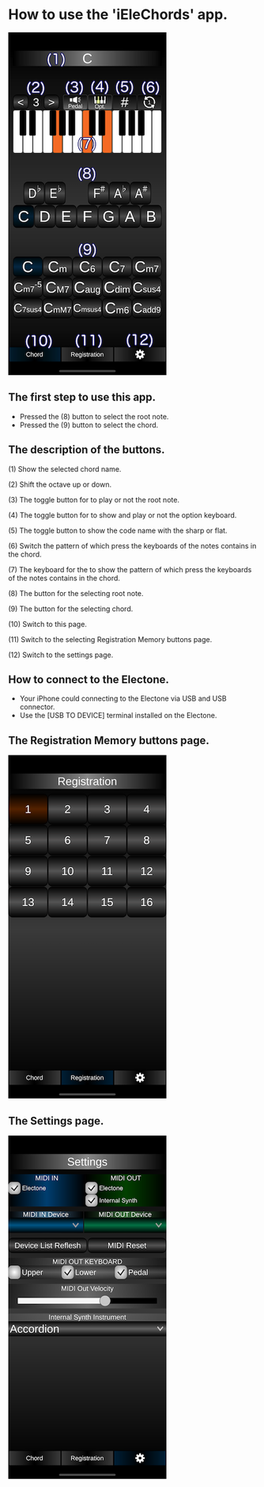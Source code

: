 # How to use the 'iEleChords' app.

<img src="images/0000.png"/>

## The first step to use this app.

- Pressed the (8) button to select the root note.
- Pressed the (9) button to select the chord.

## The description of the buttons.

(1) Show the selected chord name.

(2) Shift the octave up or down.

(3) The toggle button for to play or not the root note. 

(4) The toggle button for to show and play or not the option keyboard.

(5) The toggle button to show the code name with the sharp or flat.

(6) Switch the pattern of which press the keyboards of the notes contains in the chord.

(7) The keyboard for the to show the pattern of which press the keyboards of the notes contains in the chord.

(8) The button for the selecting root note.

(9) The button for the selecting chord.

(10) Switch to this page.

(11) Switch to the selecting Registration Memory buttons page.

(12) Switch to the settings page.

## How to connect to the Electone.

- Your iPhone could connecting to the Electone via USB and USB connector.
- Use the [USB TO DEVICE] terminal installed on the Electone.

## The Registration Memory buttons page. 

<img src="images/0010.png"/>

## The Settings page.

<img src="images/0020.png"/>